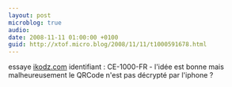 ```yaml
---
layout: post
microblog: true
audio: 
date: 2008-11-11 01:00:00 +0100
guid: http://xtof.micro.blog/2008/11/11/t1000591678.html
---
```

essaye [ikodz.com](http://ikodz.com) identifiant : CE-1000-FR - l'idée est bonne mais malheureusement le QRCode n'est pas décrypté par l'iphone ?
